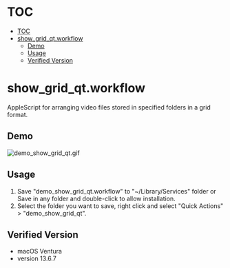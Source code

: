 # TOC

- [TOC](#toc)
- [show\_grid\_qt.workflow](#show_grid_qtworkflow)
  - [Demo](#demo)
  - [Usage](#usage)
  - [Verified Version](#verified-version)

# show_grid_qt.workflow

AppleScript for arranging video files stored in specified folders in a grid format.

## Demo

![demo_show_grid_qt.gif](../../.demofile/demo_show_grid_qt.gif)

## Usage

1. Save "demo_show_grid_qt.workflow" to "~/Library/Services" folder or Save in any folder and double-click to allow installation.
2. Select the folder you want to save, right click and select "Quick Actions" > "demo_show_grid_qt".

## Verified Version

- macOS Ventura
- version 13.6.7

